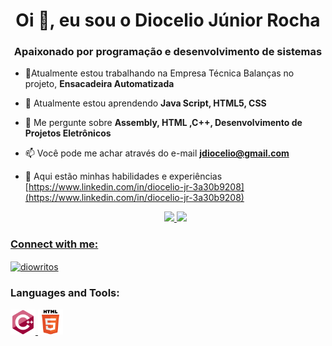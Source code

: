 <h1 align="center">Oi 👋, eu sou o Diocelio Júnior Rocha</h1>
<h3 align="center">Apaixonado por programação e desenvolvimento de sistemas</h3>
  
- 💼Atualmente estou trabalhando na Empresa Técnica Balanças no projeto, **Ensacadeira Automatizada**

- 🌱 Atualmente estou aprendendo **Java Script, HTML5, CSS**

- 💬 Me pergunte sobre **Assembly, HTML ,C++, Desenvolvimento de Projetos Eletrônicos**

- 📫 Você pode me achar através do e-mail **jdiocelio@gmail.com**

- 📄 Aqui estão minhas habilidades e experiências [https://www.linkedin.com/in/diocelio-jr-3a30b9208](https://www.linkedin.com/in/diocelio-jr-3a30b9208)

  
  <div align="center">
  <a href="https://github.com/DiocelioJunior">
  <img height="150em" src="https://github-readme-stats.vercel.app/api?username=DiocelioJunior&show_icons=true&theme=dark&include_all_commits=true&count_private=true"/>
  <img height="150em" src="https://github-readme-stats.vercel.app/api/top-langs/?username=DiocelioJunior&layout=compact&langs_count=7&theme=dark"/>
</div>
  
<h3 align="left">Connect with me:</h3>
<p align="left">
<a href="https://instagram.com/diowritos" target="blank"><img align="center" src="https://raw.githubusercontent.com/rahuldkjain/github-profile-readme-generator/master/src/images/icons/Social/instagram.svg" alt="diowritos" height="30" width="40" /></a>
</p>

<h3 align="left">Languages and Tools:</h3>
<p align="left"> <a href="https://www.w3schools.com/cpp/" target="_blank" rel="noreferrer"> <img src="https://raw.githubusercontent.com/devicons/devicon/master/icons/cplusplus/cplusplus-original.svg" alt="cplusplus" width="40" height="40"/> </a> <a href="https://www.w3.org/html/" target="_blank" rel="noreferrer"> <img src="https://raw.githubusercontent.com/devicons/devicon/master/icons/html5/html5-original-wordmark.svg" alt="html5" width="40" height="40"/> </a> </p>

